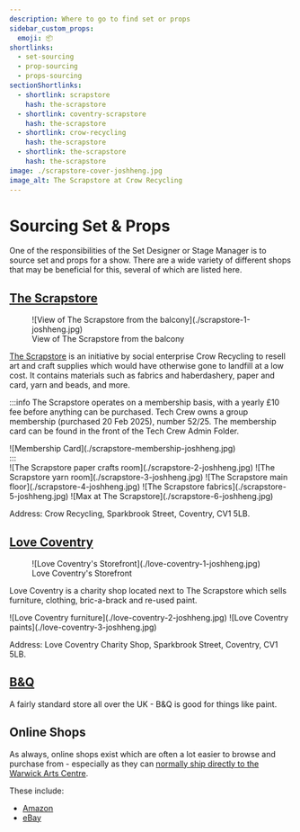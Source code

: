 ```yaml
---
description: Where to go to find set or props
sidebar_custom_props:
  emoji: 📦
shortlinks:
  - set-sourcing
  - prop-sourcing
  - props-sourcing
sectionShortlinks:
  - shortlink: scrapstore
    hash: the-scrapstore
  - shortlink: coventry-scrapstore
    hash: the-scrapstore
  - shortlink: crow-recycling
    hash: the-scrapstore
  - shortlink: the-scrapstore
    hash: the-scrapstore
image: ./scrapstore-cover-joshheng.jpg
image_alt: The Scrapstore at Crow Recycling
---
```


# Sourcing Set & Props

One of the responsibilities of the Set Designer or Stage Manager is to source set and props for a show. There are a
wide variety of different shops that may be beneficial for this, several of which are listed here.

## [The Scrapstore](https://www.crowrecycling.co.uk/crow-recycling-scrap-store/)

<figure>
![View of The Scrapstore from the balcony](./scrapstore-1-joshheng.jpg)
<figcaption>View of The Scrapstore from the balcony</figcaption>
</figure>

[The Scrapstore](https://www.crowrecycling.co.uk/crow-recycling-scrap-store/) is an initiative by social enterprise
Crow Recycling to resell art and craft supplies which would have otherwise gone to landfill at a low cost. It contains
materials such as fabrics and haberdashery, paper and card, yarn and beads, and more.

:::info
The Scrapstore operates on a membership basis, with a yearly £10 fee before anything can be purchased. Tech Crew owns a
group membership (purchased 20 Feb 2025), number 52/25. The membership card can be found in the front of the Tech Crew
Admin Folder.

<div class="img-small">
![Membership Card](./scrapstore-membership-joshheng.jpg)
</div>
:::

<div class="img-gallery img-small">
![The Scrapstore paper crafts room](./scrapstore-2-joshheng.jpg)
![The Scrapstore yarn room](./scrapstore-3-joshheng.jpg)
![The Scrapstore main floor](./scrapstore-4-joshheng.jpg)
![The Scrapstore fabrics](./scrapstore-5-joshheng.jpg)
![Max at The Scrapstore](./scrapstore-6-joshheng.jpg)
</div>

Address: Crow Recycling, Sparkbrook Street, Coventry, CV1 5LB.

## [Love Coventry](https://www.facebook.com/LoveCoventryCharityShop/)

<figure>
![Love Coventry's Storefront](./love-coventry-1-joshheng.jpg)
<figcaption>Love Coventry's Storefront</figcaption>
</figure>

Love Coventry is a charity shop located next to The Scrapstore which sells furniture, clothing, bric-a-brack and
re-used paint.

<div class="img-gallery img-small">
![Love Coventry furniture](./love-coventry-2-joshheng.jpg)
![Love Coventry paints](./love-coventry-3-joshheng.jpg)
</div>

Address: Love Coventry Charity Shop, Sparkbrook Street, Coventry, CV1 5LB.

## [B&Q](https://www.diy.com/)

A fairly standard store all over the UK - B&Q is good for things like paint.

## Online Shops

As always, online shops exist which are often a lot easier to browse and purchase from - especially as they can
[normally ship directly to the Warwick Arts Centre](../../../01-tech-crew/05-logistics/index.md).

These include:

* [Amazon](https://www.amazon.co.uk/)
* [eBay](https://www.ebay.co.uk/)